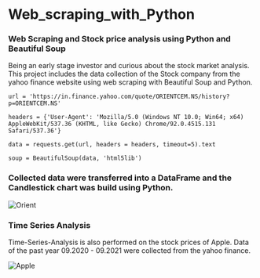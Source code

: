 # Web_scraping_with_Python
### Web Scraping and Stock price analysis using Python and Beautiful Soup

Being an early stage investor and curious about the stock market analysis. This project includes the data collection of the Stock company from the yahoo finance website using web scraping with Beautiful Soup and Python. 

`url = 'https://in.finance.yahoo.com/quote/ORIENTCEM.NS/history?p=ORIENTCEM.NS'`

`headers = {'User-Agent': 'Mozilla/5.0 (Windows NT 10.0; Win64; x64) AppleWebKit/537.36 (KHTML, like Gecko) Chrome/92.0.4515.131 Safari/537.36'}`

`data = requests.get(url, headers = headers, timeout=5).text`

`soup = BeautifulSoup(data, 'html5lib')`


### Collected data were transferred into a DataFrame and the Candlestick chart was build using Python.
 
![Orient](https://user-images.githubusercontent.com/69073063/129231978-dd58ecf3-e75e-4cc2-902c-39d2bba6fbcb.png)

### Time Series Analysis 

Time-Series-Analysis is also performed on the stock prices of Apple. Data of the past year 09.2020 - 09.2021 were collected from the yahoo finance.

![Apple](https://user-images.githubusercontent.com/69073063/132508771-82e48e8c-1cb7-4126-bbac-af01661b555d.png)
